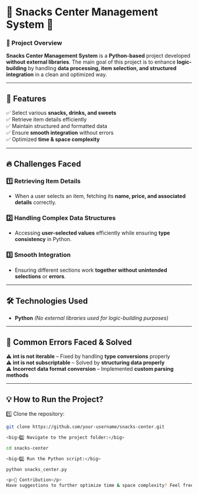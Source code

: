 # 🥪 Snacks Center Management System 🍩

### 📌 Project Overview  
**Snacks Center Management System** is a **Python-based** project developed **without external libraries**. The main goal of this project is to enhance **logic-building** by handling **data processing, item selection, and structured integration** in a clean and optimized way.  

---

## 🚀 Features  
✅ Select various **snacks, drinks, and sweets**  
✅ Retrieve item details efficiently  
✅ Maintain structured and formatted data  
✅ Ensure **smooth integration** without errors  
✅ Optimized **time & space complexity**  

---

## 🔥 Challenges Faced  
### 1️⃣ Retrieving Item Details  
- When a user selects an item, fetching its **name, price, and associated details** correctly.  

### 2️⃣ Handling Complex Data Structures  
- Accessing **user-selected values** efficiently while ensuring **type consistency** in Python.  

### 3️⃣ Smooth Integration  
- Ensuring different sections work **together without unintended selections** or **errors**.  

---

## 🛠 Technologies Used  
- **Python** *(No external libraries used for logic-building purposes)*  

---

## 🐞 Common Errors Faced & Solved  
⚠️ **int is not iterable** – Fixed by handling **type conversions** properly  
⚠️ **int is not subscriptable** – Solved by **structuring data properly**  
⚠️ **Incorrect data format conversion** – Implemented **custom parsing methods**  

---

## 💡 How to Run the Project?  
1️⃣ Clone the repository:  
```bash
git clone https://github.com/your-username/snacks-center.git

<big>2️⃣ Navigate to the project folder:</big>

cd snacks-center

<big>3️⃣ Run the Python script:</big>

python snacks_center.py

<p>🤝 Contribution</p>
Have suggestions to further optimize time & space complexity? Feel free to fork, raise issues, or submit PRs!
